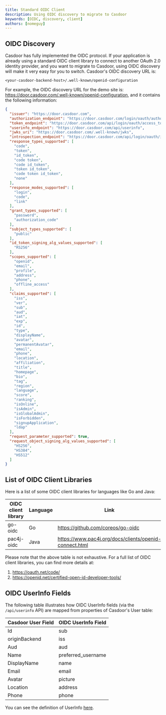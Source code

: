 ```yaml
---
title: Standard OIDC Client
description: Using OIDC discovery to migrate to Casdoor
keywords: [OIDC, discovery, client]
authors: [nomeguy]
---
```


## OIDC Discovery

Casdoor has fully implemented the OIDC protocol. If your application is already using a standard OIDC client library to connect to another OAuth 2.0 identity provider, and you want to migrate to Casdoor, using OIDC discovery will make it very easy for you to switch. Casdoor's OIDC discovery URL is:

```url
<your-casdoor-backend-host>/.well-known/openid-configuration
```

For example, the OIDC discovery URL for the demo site is: <https://door.casdoor.com/.well-known/openid-configuration>, and it contains the following information:

```json
{
  "issuer": "https://door.casdoor.com",
  "authorization_endpoint": "https://door.casdoor.com/login/oauth/authorize",
  "token_endpoint": "https://door.casdoor.com/api/login/oauth/access_token",
  "userinfo_endpoint": "https://door.casdoor.com/api/userinfo",
  "jwks_uri": "https://door.casdoor.com/.well-known/jwks",
  "introspection_endpoint": "https://door.casdoor.com/api/login/oauth/introspect",
  "response_types_supported": [
    "code",
    "token",
    "id_token",
    "code token",
    "code id_token",
    "token id_token",
    "code token id_token",
    "none"
  ],
  "response_modes_supported": [
    "login",
    "code",
    "link"
  ],
  "grant_types_supported": [
    "password",
    "authorization_code"
  ],
  "subject_types_supported": [
    "public"
  ],
  "id_token_signing_alg_values_supported": [
    "RS256"
  ],
  "scopes_supported": [
    "openid",
    "email",
    "profile",
    "address",
    "phone",
    "offline_access"
  ],
  "claims_supported": [
    "iss",
    "ver",
    "sub",
    "aud",
    "iat",
    "exp",
    "id",
    "type",
    "displayName",
    "avatar",
    "permanentAvatar",
    "email",
    "phone",
    "location",
    "affiliation",
    "title",
    "homepage",
    "bio",
    "tag",
    "region",
    "language",
    "score",
    "ranking",
    "isOnline",
    "isAdmin",
    "isGlobalAdmin",
    "isForbidden",
    "signupApplication",
    "ldap"
  ],
  "request_parameter_supported": true,
  "request_object_signing_alg_values_supported": [
    "HS256",
    "HS384",
    "HS512"
  ]
}
```

## List of OIDC Client Libraries

Here is a list of some OIDC client libraries for languages like Go and Java:

| OIDC client library | Language | Link                                                   |
|---------------------|----------|--------------------------------------------------------|
| go-oidc             | Go       | <https://github.com/coreos/go-oidc>                      |
| pac4j-oidc          | Java     | <https://www.pac4j.org/docs/clients/openid-connect.html> |

Please note that the above table is not exhaustive. For a full list of OIDC client libraries, you can find more details at:

1. <https://oauth.net/code/>
2. <https://openid.net/certified-open-id-developer-tools/>

## OIDC UserInfo Fields

The following table illustrates how OIDC UserInfo fields (via the `/api/userinfo` API) are mapped from properties of Casdoor's User table:

| Casdoor User Field | OIDC UserInfo Field |
|--------------------|---------------------|
| Id                 | sub                 |
| originBackend      | iss                 |
| Aud                | aud                 |
| Name               | preferred_username  |
| DisplayName        | name                |
| Email              | email               |
| Avatar             | picture             |
| Location           | address             |
| Phone              | phone               |

You can see the definition of UserInfo [here](https://github.com/casdoor/casdoor/blob/95ab2472ce84c479be43d6fc4db6533fc738b259/object/user.go#L175-L185).
